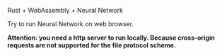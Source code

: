 Rust + WebAssembly + Neural Network

Try to run Neural Network on web browser.

**Attention: you need a http server to run locally. Because cross-origin requests are not supported for the file protocol scheme.**